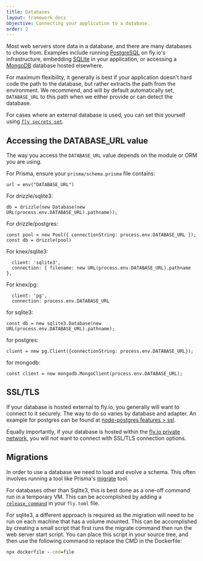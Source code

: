 ```yaml
---
title: Databases
layout: framework_docs
objective: Connecting your application to a database.
order: 2
---
```


Most web servers store data in a database, and there are many databases to chose from.
Examples include running [PostgreSQL](https://fly.io/docs/postgres/) on fly.io's infrastructure,
embedding [SQLite](https://www.sqlite.org/index.html) in your application, or accessing
a [MongoDB](https://www.mongodb.com/) database hosted elsewhere.

For maximum flexibility, it generally is best if your application doesn't hard code the
path to the database, but rather extracts the path from the environment.  We recommend,
and will by default automatically set, `DATABASE_URL` to this path when we either provide
or can detect the database.

For cases where an external database is used, you can set this yourself using
[`fly secrets set`](https://fly.io/docs/reference/secrets/#setting-secrets).

## Accessing the DATABASE_URL value

The way you access the `DATABASE_URL` value depends on the module or ORM you are using.

For Prisma, ensure your `prisma/schema.prisma` file contains:

```
url = env("DATABASE_URL")
```

For drizzle/sqlite3:

```
db = drizzle(new Database(new URL(process.env.DATABASE_URL).pathname));
```

For drizzle/postgres:

```
const pool = new Pool({ connectionString: process.env.DATABASE_URL });
const db = drizzle(pool)
```

For knex/sqlite3:

```
  client: 'sqlite3',
  connection: { filename: new URL(process.env.DATABASE_URL).pathname },
```

For knex/pg:

```
  client: 'pg',
  connection: process.env.DATABASE_URL
```

for sqlite3:

```
const db = new sqlite3.Database(new URL(process.env.DATABASE_URL).pathname);
```

for postgres:

```
client = new pg.Client({connectionString: process.env.DATABASE_URL});
```

for mongodb:

```
const client = new mongodb.MongoClient(process.env.DATABASE_URL);
```

## SSL/TLS

If your database is hosted external to fly.io, you generally will want to connect to
it securely.  The way to do so varies by database and adapter.  An example for
postgres can be found at [node-postgres features > ssl](https://node-postgres.com/features/ssl).

Equally importantly, if your database is hosted within the
[fly.io private network](https://fly.io/docs/reference/private-networking/), you will _not_
want to connect with SSL/TLS connection options.

## Migrations

In order to use a database we need to load and evolve a schema.  This often
involves running a tool like Prisma's [migrate](https://www.prisma.io/docs/concepts/components/prisma-migrate) tool.

For databases other than Sqlite3, this is best done as a one-off command run in a temporary VM.  This can be accomplished by adding a
[`release_command`](https://fly.io/docs/reference/configuration/#run-one-off-commands-before-releasing-a-deployment) in your `fly.toml` file.

For sqlite3, a different approach is required as the migration will need to be run on each machine that has a volume mounted.  This can be accomplished by creating a small script that first runs the migrate command then run the web server start script.  You can place this script in your source tree, and then use the following command to replace the CMD in the Dockerfile:

```cmd
npx dockerfile --cmd=file
```

